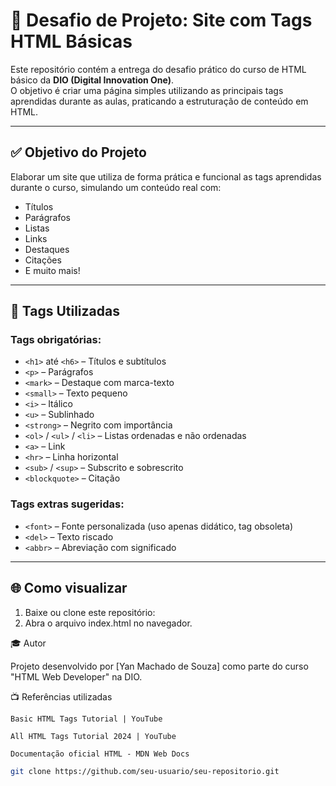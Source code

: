 # 📘 Desafio de Projeto: Site com Tags HTML Básicas

Este repositório contém a entrega do desafio prático do curso de HTML básico da **DIO (Digital Innovation One)**.  
O objetivo é criar uma página simples utilizando as principais tags aprendidas durante as aulas, praticando a estruturação de conteúdo em HTML.

---

## ✅ Objetivo do Projeto

Elaborar um site que utiliza de forma prática e funcional as tags aprendidas durante o curso, simulando um conteúdo real com:

- Títulos
- Parágrafos
- Listas
- Links
- Destaques
- Citações
- E muito mais!

---

## 🧪 Tags Utilizadas

### Tags obrigatórias:
- `<h1>` até `<h6>` – Títulos e subtítulos
- `<p>` – Parágrafos
- `<mark>` – Destaque com marca-texto
- `<small>` – Texto pequeno
- `<i>` – Itálico
- `<u>` – Sublinhado
- `<strong>` – Negrito com importância
- `<ol>` / `<ul>` / `<li>` – Listas ordenadas e não ordenadas
- `<a>` – Link
- `<hr>` – Linha horizontal
- `<sub>` / `<sup>` – Subscrito e sobrescrito
- `<blockquote>` – Citação

### Tags extras sugeridas:
- `<font>` – Fonte personalizada (uso apenas didático, tag obsoleta)
- `<del>` – Texto riscado
- `<abbr>` – Abreviação com significado

---

## 🌐 Como visualizar

1. Baixe ou clone este repositório:
2. Abra o arquivo index.html no navegador.

🎓 Autor

Projeto desenvolvido por [Yan Machado de Souza] como parte do curso "HTML Web Developer" na DIO.

📺 Referências utilizadas

    Basic HTML Tags Tutorial | YouTube

    All HTML Tags Tutorial 2024 | YouTube

    Documentação oficial HTML - MDN Web Docs
   ```bash
   git clone https://github.com/seu-usuario/seu-repositorio.git
